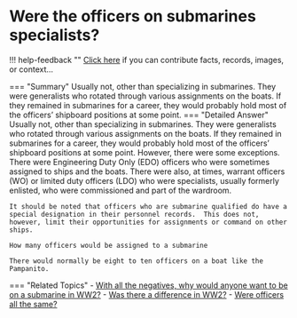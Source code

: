 # Were the officers on submarines specialists?

!!! help-feedback ""
    <a href="/feedback/" data-feedback-link>Click here</a>
    if you can contribute facts, records, images, or context…

<a id="summary"></a>
=== "Summary"
    Usually not, other than specializing in submarines. They were generalists who rotated through various assignments on the boats. If they remained in submarines for a career, they would probably hold most of the officers’ shipboard positions at some point.
=== "Detailed Answer"
    Usually not, other than specializing in submarines.  They were generalists who rotated through various assignments on the boats.  If they remained in submarines for a career, they would probably hold most of the officers’ shipboard positions at some point.  However, there were some exceptions.  There were Engineering Duty Only (EDO) officers who were sometimes assigned to ships and the boats.  There were also, at times, warrant officers (WO) or limited duty officers (LDO) who were specialists, usually formerly enlisted, who were commissioned and part of the wardroom.

    It should be noted that officers who are submarine qualified do have a special designation in their personnel records.  This does not, however, limit their opportunities for assignments or command on other ships.

    How many officers would be assigned to a submarine

    There would normally be eight to ten officers on a boat like the Pampanito.
=== "Related Topics"
    - [With all the negatives, why would anyone want to be on a submarine in WW2?](./with-all-the-negatives-why-would-anyone-want-to-be-on-a-submarine-in-ww2.md#summary)
    - [Was there a difference in WW2?](./was-there-a-difference-in-ww2.md#summary)
    - [Were officers all the same?](./were-officers-all-the-same.md#summary)